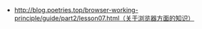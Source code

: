 - http://blog.poetries.top/browser-working-principle/guide/part2/lesson07.html（关于浏览器方面的知识）











